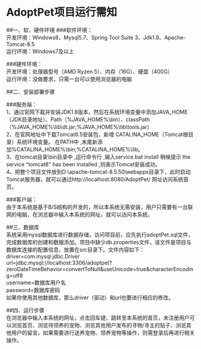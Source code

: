# AdoptPet项目运行需知
##一、软、硬件环境 
###软件环境：   
开发环境：Windows8、Mysql5.7、Spring Tool Suite 3、Jdk1.8、Apache-Tomcat-8.5  
运行环境：Windows7及以上  

###硬件环境：   
开发环境：处理器型号（AMD Ryzen 5）、内存（16G）、硬盘（400G）  
运行环境：没做要求，只需一台可以使用浏览器的电脑   


##二、安装部署步骤   

###服务端：  
1、通过官网下载并安装JDK1.8版本，然后在系统环境变量中添加JAVA_HOME（JDK目录地址）、Path（%JAVA_HOME%\bin）、classPath（%JAVA_HOME%\lib\dt.jar;%JAVA_HOME%\lib\tools.jar）  
2、在官网地址中下载Tomcat8.5安装包，新增 CATALINA_HOME（Tomcat根目录）系统环境变量。 在PATH中 ,末尾新添加%CATALINA_HOME%\bin;%CATALINA_HOME%\lib。   
3、在tomcat目录\bin目录中 ,运行命令行 ,输入service.bat install 稍候提示 the service "tomcat8" has been installed ,则表示Tomcat安装成功。   
4、把整个项目文件放到D:\apache-tomcat-8.5.50\webapps目录下，此时启动Tomcat服务器，就可以通过http://localhost:8080/AdoptPet/     网址访问系统首页。    

###客户端：  
由于本系统是基于B/S结构的开发的，所以本系统无需安装，用户只需要有一台联网的电脑，在浏览器中输入本系统的网址，就可以访问本系统。     

##三、数据库   
系统采用mysql数据库进行数据存储，访问项目前，应先执行adoptPet.sql文件，完成数据库的创建和数据添加。项目中缺少db.properties文件，该文件是项目与数据库连接的配置信息，放置在src目录下。文件内容如下：  
driver=com.mysql.jdbc.Driver  
url=jdbc:mysql://localhost:3306/adoptpet?zeroDateTimeBehavior=convertToNull&amp;useUnicode=true&amp;characterEncoding=utf8  
username=数据库用户名  
password=数据库密码  
如果你使用其他数据库，那么driver（驱动）和url也要进行相应的修改。


##四、运行步骤  
在浏览器中输入本系统的网址，点击回车键，跳转至本系统的首页，未注册用户可以浏览首页、浏览待领养的宠物、浏览其他用户发布的寻物/寻主的贴子、浏览其他用户的留言，如果需要进行送养宠物、领养宠物等操作，则需登录后再进行相关操作。